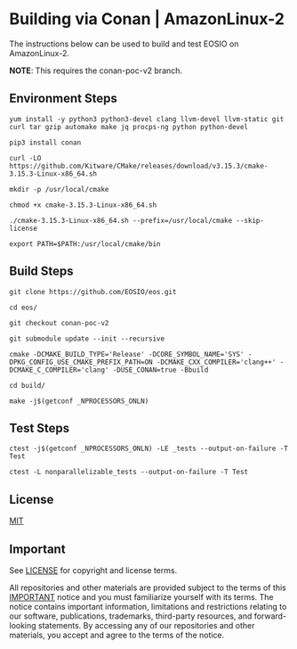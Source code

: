 # Building via Conan | AmazonLinux-2

The instructions below can be used to build and test EOSIO on AmazonLinux-2.

**NOTE**: This requires the conan-poc-v2 branch.

## Environment Steps

```
yum install -y python3 python3-devel clang llvm-devel llvm-static git curl tar gzip automake make jq procps-ng python python-devel

pip3 install conan

curl -LO https://github.com/Kitware/CMake/releases/download/v3.15.3/cmake-3.15.3-Linux-x86_64.sh

mkdir -p /usr/local/cmake

chmod +x cmake-3.15.3-Linux-x86_64.sh

./cmake-3.15.3-Linux-x86_64.sh --prefix=/usr/local/cmake --skip-license

export PATH=$PATH:/usr/local/cmake/bin
```

## Build Steps

```
git clone https://github.com/EOSIO/eos.git

cd eos/

git checkout conan-poc-v2

git submodule update --init --recursive

cmake -DCMAKE_BUILD_TYPE='Release' -DCORE_SYMBOL_NAME='SYS' -DPKG_CONFIG_USE_CMAKE_PREFIX_PATH=ON -DCMAKE_CXX_COMPILER='clang++' -DCMAKE_C_COMPILER='clang' -DUSE_CONAN=true -Bbuild

cd build/

make -j$(getconf _NPROCESSORS_ONLN)
```

## Test Steps

```
ctest -j$(getconf _NPROCESSORS_ONLN) -LE _tests --output-on-failure -T Test

ctest -L nonparallelizable_tests --output-on-failure -T Test
```

## License

[MIT](../LICENSE)

## Important

See [LICENSE](../LICENSE) for copyright and license terms.

All repositories and other materials are provided subject to the terms of this [IMPORTANT](../IMPORTANT.md) notice and you must familiarize yourself with its terms.  The notice contains important information, limitations and restrictions relating to our software, publications, trademarks, third-party resources, and forward-looking statements.  By accessing any of our repositories and other materials, you accept and agree to the terms of the notice.

